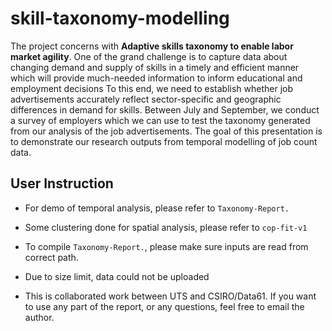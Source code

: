 # skill-taxonomy-modelling

The project concerns with **Adaptive skills taxonomy to enable labor market agility**. One of the grand challenge is to capture data about changing demand and supply of skills in a timely and efficient manner which will provide much-needed information to inform educational and employment decisions To this end, we need to establish whether job advertisements accurately reflect sector-specific and geographic differences in demand for skills. Between July and September, we conduct a survey of employers which we can use to test the taxonomy generated from our analysis of the job advertisements. The goal of this presentation is to demonstrate our research outputs from temporal modelling of job count data.


## User Instruction

* For demo of temporal analysis, please refer to `Taxonomy-Report.`

* Some clustering done for spatial analysis, please refer to `cop-fit-v1`

* To compile `Taxonomy-Report.`, please make sure inputs are read from correct path.

* Due to size limit, data could not be uploaded

* This is collaborated work between UTS and CSIRO/Data61. If you want to use any part of the report, or any questions, feel free to email the author.
